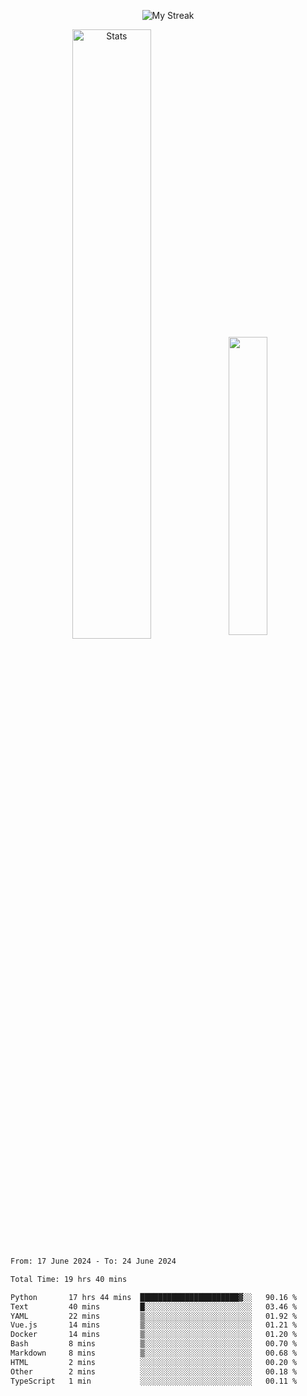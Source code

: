 <p align="center">
<picture>
  <source media="(prefers-color-scheme: dark)" srcset="http://github-readme-streak-stats.herokuapp.com?user=semolik&theme=dark&hide_border=true&background=DD272700">
  <img alt="My Streak" src="http://github-readme-streak-stats.herokuapp.com?user=semolik&hide_border=true">
</picture>
</p>
<div align="center">
  <picture>
    <source media="(prefers-color-scheme: dark)" srcset="https://github-readme-stats.vercel.app/api?username=semolik&show_icons=true&bg_color=DD272700&hide_border=true&theme=dark">
        <img alt="Stats" src="https://github-readme-stats.vercel.app/api?username=semolik&show_icons=true&bg_color=DD272700&hide_border=true" width="50%" >
  </picture>
  <sup>
  <picture>
  <source media="(prefers-color-scheme: dark)" srcset="https://github-readme-stats.vercel.app/api/top-langs/?username=semolik&layout=compact&hide_border=true&bg_color=DD272700&theme=dark">
  <img src="https://github-readme-stats.vercel.app/api/top-langs/?username=semolik&layout=compact&hide_border=true" width="35%" />
  </picture>
  </sup>
</div>
<!--START_SECTION:waka-->

```txt
From: 17 June 2024 - To: 24 June 2024

Total Time: 19 hrs 40 mins

Python       17 hrs 44 mins  ██████████████████████▓░░   90.16 %
Text         40 mins         █░░░░░░░░░░░░░░░░░░░░░░░░   03.46 %
YAML         22 mins         ▒░░░░░░░░░░░░░░░░░░░░░░░░   01.92 %
Vue.js       14 mins         ▒░░░░░░░░░░░░░░░░░░░░░░░░   01.21 %
Docker       14 mins         ▒░░░░░░░░░░░░░░░░░░░░░░░░   01.20 %
Bash         8 mins          ▒░░░░░░░░░░░░░░░░░░░░░░░░   00.70 %
Markdown     8 mins          ▒░░░░░░░░░░░░░░░░░░░░░░░░   00.68 %
HTML         2 mins          ░░░░░░░░░░░░░░░░░░░░░░░░░   00.20 %
Other        2 mins          ░░░░░░░░░░░░░░░░░░░░░░░░░   00.18 %
TypeScript   1 min           ░░░░░░░░░░░░░░░░░░░░░░░░░   00.11 %
```

<!--END_SECTION:waka-->

